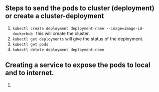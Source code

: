 ## Steps to send the pods to cluster (deployment) or create a cluster-deployment
1.  ``` kubectl create deployment deployment-name --image=image-id-dockerhub  ``` this will create the cluster.
2.  ``` kubectl get deployments ``` will give the status of the deployment.
3.  ``` kubectl get pods ```
4.  ``` kubectl delete deployment deployment-name ```


## Creating a service to expose the pods to local and to internet.
1. 